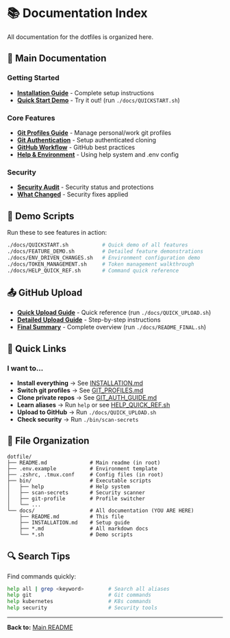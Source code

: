 # 📚 Documentation Index

All documentation for the dotfiles is organized here.

## 📖 Main Documentation

### Getting Started
- **[Installation Guide](INSTALLATION.md)** - Complete setup instructions
- **[Quick Start Demo](QUICKSTART.sh)** - Try it out! (run `./docs/QUICKSTART.sh`)

### Core Features
- **[Git Profiles Guide](GIT_PROFILES.md)** - Manage personal/work git profiles
- **[Git Authentication](GIT_AUTH_GUIDE.md)** - Setup authenticated cloning
- **[GitHub Workflow](GIT_GITHUB_GUIDE.md)** - GitHub best practices
- **[Help & Environment](HELP_ENV_GUIDE.md)** - Using help system and .env config

### Security
- **[Security Audit](SECURITY_AUDIT.md)** - Security status and protections
- **[What Changed](WHAT_CHANGED.md)** - Security fixes applied

## 🚀 Demo Scripts

Run these to see features in action:

```bash
./docs/QUICKSTART.sh           # Quick demo of all features
./docs/FEATURE_DEMO.sh         # Detailed feature demonstrations
./docs/ENV_DRIVEN_CHANGES.sh   # Environment configuration demo
./docs/TOKEN_MANAGEMENT.sh     # Token management walkthrough
./docs/HELP_QUICK_REF.sh       # Command quick reference
```

## 📤 GitHub Upload

- **[Quick Upload Guide](QUICK_UPLOAD.sh)** - Quick reference (run `./docs/QUICK_UPLOAD.sh`)
- **[Detailed Upload Guide](GITHUB_UPLOAD_GUIDE.sh)** - Step-by-step instructions
- **[Final Summary](README_FINAL.sh)** - Complete overview (run `./docs/README_FINAL.sh`)

## 🎯 Quick Links

### I want to...
- **Install everything** → See [INSTALLATION.md](INSTALLATION.md)
- **Switch git profiles** → See [GIT_PROFILES.md](GIT_PROFILES.md)
- **Clone private repos** → See [GIT_AUTH_GUIDE.md](GIT_AUTH_GUIDE.md)
- **Learn aliases** → Run `help` or see [HELP_QUICK_REF.sh](HELP_QUICK_REF.sh)
- **Upload to GitHub** → Run `./docs/QUICK_UPLOAD.sh`
- **Check security** → Run `./bin/scan-secrets`

## 📂 File Organization

```
dotfile/
├── README.md              # Main readme (in root)
├── .env.example           # Environment template
├── .zshrc, .tmux.conf     # Config files (in root)
├── bin/                   # Executable scripts
│   ├── help               # Help system
│   ├── scan-secrets       # Security scanner
│   ├── git-profile        # Profile switcher
│   └── ...
└── docs/                  # All documentation (YOU ARE HERE)
    ├── README.md          # This file
    ├── INSTALLATION.md    # Setup guide
    ├── *.md               # All markdown docs
    └── *.sh               # Demo scripts
```

## 🔍 Search Tips

Find commands quickly:
```bash
help all | grep <keyword>        # Search all aliases
help git                         # Git commands
help kubernetes                  # K8s commands
help security                    # Security tools
```

---

**Back to:** [Main README](../README.md)
